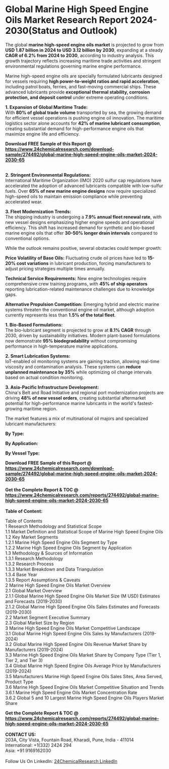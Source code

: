 <h1>Global Marine High Speed Engine Oils Market Research Report 2024-2030(Status and Outlook)</h1><p>The global <strong>marine high-speed engine oils market</strong> is projected to grow from <strong>USD 1.87 billion in 2024 to USD 3.12 billion by 2030</strong>, expanding at a steady <strong>CAGR of 6.2% from 2024 to 2030</strong>, according to industry analysis. This growth trajectory reflects increasing maritime trade activities and stringent environmental regulations governing marine engine performance.</p><p>Marine high-speed engine oils are specially formulated lubricants designed for vessels requiring <strong>high power-to-weight ratios and rapid acceleration</strong>, including patrol boats, ferries, and fast-moving commercial ships. These advanced lubricants provide <strong>exceptional thermal stability, corrosion protection, and deposit control</strong> under extreme operating conditions.</p><p><strong>1. Expansion of Global Maritime Trade:</strong><br>
With <strong>80% of global trade volume</strong> transported by sea, the growing demand for efficient vessel operations is pushing engine oil innovation. The maritime logistics sector alone accounts for <strong>42% of marine lubricant consumption</strong>, creating substantial demand for high-performance engine oils that maximize engine life and efficiency.</p><div><b>Download FREE Sample of this Report @ 
            <a href="https://www.24chemicalresearch.com/download-sample/274492/global-marine-high-speed-engine-oils-market-2024-2030-65">
            https://www.24chemicalresearch.com/download-sample/274492/global-marine-high-speed-engine-oils-market-2024-2030-65</a></b></div><br><p><strong>2. Stringent Environmental Regulations:</strong><br>
International Maritime Organization (IMO) 2020 sulfur cap regulations have accelerated the adoption of advanced lubricants compatible with low-sulfur fuels. Over <strong>65% of new marine engine designs</strong> now require specialized high-speed oils to maintain emission compliance while preventing accelerated wear.</p><p><strong>3. Fleet Modernization Trends:</strong><br>
The shipping industry is undergoing a <strong>7.9% annual fleet renewal rate</strong>, with new vessel designs emphasizing higher engine speeds and operational efficiency. This shift has increased demand for synthetic and bio-based marine engine oils that offer <strong>30-50% longer drain intervals</strong> compared to conventional options.</p><p>While the outlook remains positive, several obstacles could temper growth:</p><p><strong>Price Volatility of Base Oils:</strong> Fluctuating crude oil prices have led to <strong>15-20% cost variations</strong> in lubricant production, forcing manufacturers to adjust pricing strategies multiple times annually.</p><p><strong>Technical Service Requirements:</strong> New engine technologies require comprehensive crew training programs, with <strong>45% of ship operators</strong> reporting lubrication-related maintenance challenges due to knowledge gaps.</p><p><strong>Alternative Propulsion Competition:</strong> Emerging hybrid and electric marine systems threaten the conventional engine oil market, although adoption currently represents less than <strong>1.5% of the total fleet</strong>.</p><p><strong>1. Bio-Based Formulations:</strong><br>
The bio-lubricant segment is projected to grow at <strong>8.1% CAGR</strong> through 2030, driven by sustainability initiatives. Modern plant-based formulations now demonstrate <strong>95% biodegradability</strong> without compromising performance in high-temperature marine applications.</p><p><strong>2. Smart Lubrication Systems:</strong><br>
IoT-enabled oil monitoring systems are gaining traction, allowing real-time viscosity and contamination analysis. These systems can <strong>reduce unplanned maintenance by 35%</strong> while optimizing oil change intervals based on actual condition monitoring.</p><p><strong>3. Asia-Pacific Infrastructure Development:</strong><br>
China's Belt and Road Initiative and regional port modernization projects are driving <strong>48% of new vessel orders</strong>, creating substantial aftermarket potential for high-performance marine lubricants in the world's fastest-growing maritime region.</p><p>The market features a mix of multinational oil majors and specialized lubricant manufacturers:</p><p><strong>By Type:</strong></p><p><strong>By Application:</strong></p><p><strong>By Vessel Type:</strong></p><div><b>Download FREE Sample of this Report @ 
            <a href="https://www.24chemicalresearch.com/download-sample/274492/global-marine-high-speed-engine-oils-market-2024-2030-65">
            https://www.24chemicalresearch.com/download-sample/274492/global-marine-high-speed-engine-oils-market-2024-2030-65</a></b></div><br><div><b>Get the Complete Report & TOC @ 
            <a href="https://www.24chemicalresearch.com/reports/274492/global-marine-high-speed-engine-oils-market-2024-2030-65">
            https://www.24chemicalresearch.com/reports/274492/global-marine-high-speed-engine-oils-market-2024-2030-65</a></b></div><br>
            <b>Table of Content:</b><p>Table of Contents<br />
1 Research Methodology and Statistical Scope<br />
1.1 Market Definition and Statistical Scope of Marine High Speed Engine Oils<br />
1.2 Key Market Segments<br />
1.2.1 Marine High Speed Engine Oils Segment by Type<br />
1.2.2 Marine High Speed Engine Oils Segment by Application<br />
1.3 Methodology & Sources of Information<br />
1.3.1 Research Methodology<br />
1.3.2 Research Process<br />
1.3.3 Market Breakdown and Data Triangulation<br />
1.3.4 Base Year<br />
1.3.5 Report Assumptions & Caveats<br />
2 Marine High Speed Engine Oils Market Overview<br />
2.1 Global Market Overview<br />
2.1.1 Global Marine High Speed Engine Oils Market Size (M USD) Estimates and Forecasts (2019-2030)<br />
2.1.2 Global Marine High Speed Engine Oils Sales Estimates and Forecasts (2019-2030)<br />
2.2 Market Segment Executive Summary<br />
2.3 Global Market Size by Region<br />
3 Marine High Speed Engine Oils Market Competitive Landscape<br />
3.1 Global Marine High Speed Engine Oils Sales by Manufacturers (2019-2024)<br />
3.2 Global Marine High Speed Engine Oils Revenue Market Share by Manufacturers (2019-2024)<br />
3.3 Marine High Speed Engine Oils Market Share by Company Type (Tier 1, Tier 2, and Tier 3)<br />
3.4 Global Marine High Speed Engine Oils Average Price by Manufacturers (2019-2024)<br />
3.5 Manufacturers Marine High Speed Engine Oils Sales Sites, Area Served, Product Type<br />
3.6 Marine High Speed Engine Oils Market Competitive Situation and Trends<br />
3.6.1 Marine High Speed Engine Oils Market Concentration Rate<br />
3.6.2 Global 5 and 10 Largest Marine High Speed Engine Oils Players Market Share </p><div><b>Get the Complete Report & TOC @ 
            <a href="https://www.24chemicalresearch.com/reports/274492/global-marine-high-speed-engine-oils-market-2024-2030-65">
            https://www.24chemicalresearch.com/reports/274492/global-marine-high-speed-engine-oils-market-2024-2030-65</a></b></div><br><b>CONTACT US:</b><br>
            203A, City Vista, Fountain Road, Kharadi, Pune, India - 411014<br>
            International: +1(332) 2424 294<br>
            Asia: +91 9169162030 <br><br>
            Follow Us On LinkedIn: <a href="https://www.linkedin.com/company/24chemicalresearch/">24ChemicalResearch LinkedIn</a>